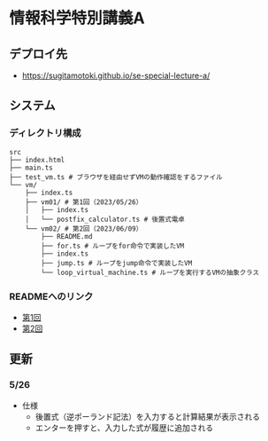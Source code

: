 # 情報科学特別講義A

## デプロイ先

- https://sugitamotoki.github.io/se-special-lecture-a/

## システム

### ディレクトリ構成

```
src
├── index.html
├── main.ts
├── test_vm.ts # ブラウザを経由せずVMの動作確認をするファイル
└── vm/
    ├── index.ts
    ├── vm01/ # 第1回（2023/05/26）
    │   ├── index.ts
    │   └── postfix_calculator.ts # 後置式電卓
    └── vm02/ # 第2回（2023/06/09）
        ├── README.md
        ├── for.ts # ループをfor命令で実装したVM
        ├── index.ts
        ├── jump.ts # ループをjump命令で実装したVM
        └── loop_virtual_machine.ts # ループを実行するVMの抽象クラス
```

### READMEへのリンク

- [第1回](./src/vm/vm01/)
- [第2回](./src/vm/vm02/)

## 更新

### 5/26

- 仕様
  - 後置式（逆ポーランド記法）を入力すると計算結果が表示される
  - エンターを押すと、入力した式が履歴に追加される
